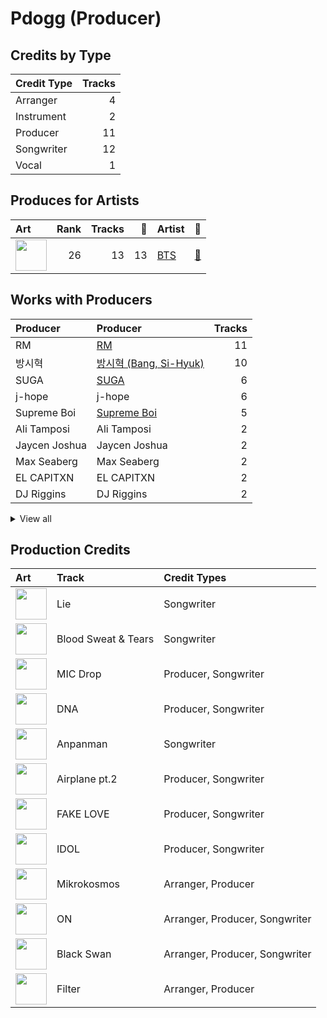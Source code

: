 # Pdogg (Producer)

## Credits by Type

| Credit Type | Tracks |
|:---|---:|
| Arranger | 4 |
| Instrument | 2 |
| Producer | 11 |
| Songwriter | 12 |
| Vocal | 1 |

## Produces for Artists

| Art | Rank | Tracks | 💚 | Artist | 🔗 |
|:---|---:|---:|---:|:---|:---|
| <img src="https://i.scdn.co/image/ab6761610000e5ebd642648235ebf3460d2d1f6a" alt="" width="50" /> | 26 | 13 | 13 | [BTS](../../artists/bts/overview.md) | [🔗](https://open.spotify.com/artist/3Nrfpe0tUJi4K4DXYWgMUX) |

## Works with Producers

| Producer | Producer | Tracks |
|:---|:---|---:|
| RM | [RM](../rm/overview.md) | 11 |
| 방시혁 | [방시혁 (Bang, Si-Hyuk)](../방시혁_(bang,_si-hyuk)/overview.md) | 10 |
| SUGA | [SUGA](../suga/overview.md) | 6 |
| j-hope | j-hope | 6 |
| Supreme Boi | [Supreme Boi](../supreme_boi/overview.md) | 5 |
| Ali Tamposi | Ali Tamposi | 2 |
| Jaycen Joshua | Jaycen Joshua | 2 |
| Max Seaberg | Max Seaberg | 2 |
| EL CAPITXN | EL CAPITXN | 2 |
| DJ Riggins | DJ Riggins | 2 |


<details>
<summary>View all</summary>

| Producer | Producer | Tracks |
|:---|:---|---:|
| Arschtritt Lindgren | [Arschtritt Lindgren](../arschtritt_lindgren/overview.md) | 2 |
| ADORA | ADORA | 2 |
| Jacob Richards | Jacob Richards | 2 |
| Roman | Roman | 2 |
| August Rigo | August Rigo | 2 |
| Melanie Joy Fontana | Melanie Joy Fontana | 2 |
| Lutra | Lutra | 1 |
| Hiss noise | Hiss noise | 1 |
| Jimin | Jimin | 1 |
| Hilda Stenmalm | Hilda Stenmalm | 1 |
| Camilla Anne Stewart | Camilla Anne Stewart | 1 |
| Ryan Lawrie | Ryan Lawrie | 1 |
| Arcades | Arcades | 1 |
| SUMIN | SUMIN | 1 |
| Alex Williams | Alex Williams | 1 |
| Krysta Youngs | Krysta Youngs | 1 |
| Antonina Armato | Antonina Armato | 1 |
| Clyde Kelly | Clyde Kelly | 1 |
| Matt Thomson | Matt Thomson | 1 |
| dae Jung | dae Jung | 1 |
| Kass | Kass | 1 |
| DOCSKIM | DOCSKIM | 1 |
| Erik Reichers | Erik Reichers | 1 |
| Julia Ross | Julia Ross | 1 |
| Frants | Frants | 1 |
| Seu Ran Lee | Seu Ran Lee | 1 |
| Vince Nantes | Vince Nantes | 1 |
| danke | [danke](../danke/overview.md) | 1 |
| 김도훈 | [김도훈 (Kim, Do-hoon)](../김도훈_(kim,_do-hoon)/overview.md) | 1 |
| Fallin' Dild | Fallin' Dild | 1 |
| Neon Boy | Neon Boy | 1 |
| Liza Owen | Liza Owen | 1 |
| Phil Tan | [Phil Tan](../phil_tan/overview.md) | 1 |
| Candace Sosa | Candace Sosa | 1 |
| Jinbo | Jinbo | 1 |
| Bill Zimmerman | Bill Zimmerman | 1 |
| Max Graham | Max Graham | 1 |
| DJ Swivel | DJ Swivel | 1 |
| Marcus McCoan | Marcus McCoan | 1 |
| Tom Wiklund | Tom Wiklund | 1 |
| 안복진 | 안복진 (Ahn, Bok-Jin) | 1 |

</details>


## Production Credits

| Art | Track | Credit Types |
|:---|:---|:---|
| <img src="https://i.scdn.co/image/ab67616d0000b2738bd5d941f9ced8e7f9c60dd4" alt="" width="50" /> | Lie | Songwriter |
| <img src="https://i.scdn.co/image/ab67616d0000b2738bd5d941f9ced8e7f9c60dd4" alt="" width="50" /> | Blood Sweat & Tears | Songwriter |
| <img src="https://i.scdn.co/image/ab67616d0000b273f9a16d4b6cd94eca041f00b8" alt="" width="50" /> | MIC Drop | Producer, Songwriter |
| <img src="https://i.scdn.co/image/ab67616d0000b273829305487c8f3b96a1d955b3" alt="" width="50" /> | DNA | Producer, Songwriter |
| <img src="https://i.scdn.co/image/ab67616d0000b2738fbcf6544ff02a8959a81781" alt="" width="50" /> | Anpanman | Songwriter |
| <img src="https://i.scdn.co/image/ab67616d0000b2738fbcf6544ff02a8959a81781" alt="" width="50" /> | Airplane pt.2 | Producer, Songwriter |
| <img src="https://i.scdn.co/image/ab67616d0000b2738fbcf6544ff02a8959a81781" alt="" width="50" /> | FAKE LOVE | Producer, Songwriter |
| <img src="https://i.scdn.co/image/ab67616d0000b2733825e6d4d02e4b4c0cec7e1d" alt="" width="50" /> | IDOL | Producer, Songwriter |
| <img src="https://i.scdn.co/image/ab67616d0000b27318d0ed4f969b376893f9a38f" alt="" width="50" /> | Mikrokosmos | Arranger, Producer |
| <img src="https://i.scdn.co/image/ab67616d0000b273505190077497c230422f2934" alt="" width="50" /> | ON | Arranger, Producer, Songwriter |
| <img src="https://i.scdn.co/image/ab67616d0000b273505190077497c230422f2934" alt="" width="50" /> | Black Swan | Arranger, Producer, Songwriter |
| <img src="https://i.scdn.co/image/ab67616d0000b273505190077497c230422f2934" alt="" width="50" /> | Filter | Arranger, Producer |